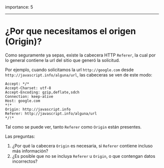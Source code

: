 importance: 5

---

# ¿Por que necesitamos el origen (Origin)?

Como seguramente ya sepas, existe la cabecera HTTP `Referer`, la cual por lo general contiene la url del sitio que generó la solicitud.

Por ejemplo, cuando solicitamos la url `http://google.com` desde `http://javascript.info/alguna/url`, las cabeceras se ven de este modo:

```
Accept: */*
Accept-Charset: utf-8
Accept-Encoding: gzip,deflate,sdch
Connection: keep-alive
Host: google.com
*!*
Origin: http://javascript.info
Referer: http://javascript.info/alguna/url
*/!*
```

Tal como se puede ver, tanto `Referer` como `Origin` están presentes.

Las preguntas:

1. ¿Por qué la cabecera `Origin` es necesaria, si `Referer` contiene incluso más información?
2. ¿Es posible que no se incluya `Referer` u `Origin`, o que contengan datos incorrectos?
